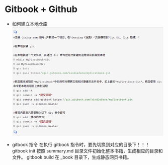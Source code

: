 # Gitbook + Github

- 如何建立本地仓库  
  ![img1](https://github.com/Wei-Chiu/Java-Experience/blob/master/Images/img1.png)

- gitbook 指令
  在执行 gitbook 指令时，要先切换到对应的目录下！！！
  gitbook init 按照 summary.md 目录文件初始化整本书籍，生成相应的目录和文件。
  gitbook build 在 _book 目录下，生成静态网页书籍。
